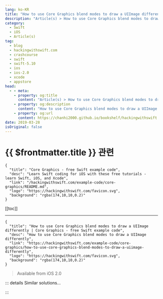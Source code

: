 ```yaml
---
lang: ko-KR
title: "How to use Core Graphics blend modes to draw a UIImage differently"
description: "Article(s) > How to use Core Graphics blend modes to draw a UIImage differently"
category:
  - Swift
  - iOS
  - Article(s)
tag: 
  - blog
  - hackingwithswift.com
  - crashcourse
  - swift
  - swift-5.10
  - ios
  - ios-2.0
  - xcode
  - appstore
head:
  - - meta:
    - property: og:title
      content: "Article(s) > How to use Core Graphics blend modes to draw a UIImage differently"
    - property: og:description
      content: "How to use Core Graphics blend modes to draw a UIImage differently"
    - property: og:url
      content: https://chanhi2000.github.io/bookshelf/hackingwithswift.com/example-code/core-graphics/how-to-use-core-graphics-blend-modes-to-draw-a-uiimage-differently.html
date: 2019-03-28
isOriginal: false
---
```


# {{ $frontmatter.title }} 관련

```component VPCard
{
  "title": "Core Graphics - free Swift example code",
  "desc": "Learn Swift coding for iOS with these free tutorials - learn Swift, iOS, and Xcode",
  "link": "/hackingwithswift.com/example-code/core-graphics/README.md",
  "logo": "https://hackingwithswift.com/favicon.svg",
  "background": "rgba(174,10,10,0.2)"
}
```

[[toc]]

---

```component VPCard
{
  "title": "How to use Core Graphics blend modes to draw a UIImage differently | Core Graphics - free Swift example code",
  "desc": "How to use Core Graphics blend modes to draw a UIImage differently",
  "link": "https://hackingwithswift.com/example-code/core-graphics/how-to-use-core-graphics-blend-modes-to-draw-a-uiimage-differently",
  "logo": "https://hackingwithswift.com/favicon.svg",
  "background": "rgba(174,10,10,0.2)"
}
```

> Available from iOS 2.0

<!-- TODO: 작성 -->

<!-- 
If you're rendering images using Core Graphics you should definitely try out some of the alternate blend modes that are available. If you've ever used Photoshop's blend modes these will be familiar: screen, luminosity, multiply and so on - these are all available right in Core Graphics.

To give you an idea what's possible, here's some code that takes two UIImages and draws them into one single image. The first image is drawn using normal rendering, and the second using `.luminosity`.

```swift
if let img = UIImage(named: "example"), let img2 = UIImage(named: "example2") {
    let rect = CGRect(x: 0, y: 0, width: img.size.width, height: img.size.height)
    let renderer = UIGraphicsImageRenderer(size: img.size)

    let result = renderer.image { ctx in
        // fill the background with white so that translucent colors get lighter
        UIColor.white.set()
        ctx.fill(rect)

        img.draw(in: rect, blendMode: .normal, alpha: 1)
        img2.draw(in: rect, blendMode: .luminosity, alpha: 1)
    }
}
```

How that looks depends on the source images you used - try drawing them the other way around to see what difference it makes, or try using `.multiply` rather than `.luminosity`.

If you're looking for a more advanced example, this function accepts an image and returns the same image with a rainbow effect to it. This is done by drawing six colored strips onto an image, then overlaying the original image using the blend mode `.luminosity` along with a slight alpha.

```swift
func addRainbow(to img: UIImage) -> UIImage {
    // create a CGRect representing the full size of our input iamge
    let rect = CGRect(x: 0, y: 0, width: img.size.width, height: img.size.height)

    // figure out the height of one section (there are six)
    let sectionHeight = img.size.height / 6

    // set up the colors - these are based on my trial and error
    let red = UIColor(red: 1, green: 0.5, blue: 0.5, alpha: 0.8)
    let orange = UIColor(red: 1, green: 0.7, blue: 0.35, alpha: 0.8)
    let yellow = UIColor(red: 1, green: 0.85, blue: 0.1, alpha: 0.65)
    let green = UIColor(red: 0, green: 0.7, blue: 0.2, alpha: 0.5)
    let blue = UIColor(red: 0, green: 0.35, blue: 0.7, alpha: 0.5)
    let purple = UIColor(red: 0.3, green: 0, blue: 0.5, alpha: 0.6)
    let colors = [red, orange, yellow, green, blue, purple]

    let renderer = UIGraphicsImageRenderer(size: img.size)
    let result = renderer.image { ctx in
        UIColor.white.set()
        ctx.fill(rect)

        // loop through all six colors
        for i in 0 ..< 6 {
            let color = colors[i]

            // figure out the rect for this section
            let rect = CGRect(x: 0, y: CGFloat(i) * sectionHeight, width: rect.width, height: sectionHeight)

            // draw it onto the context at the right place
            color.set()
            ctx.fill(rect)
        }

        // now draw our input image over using Luminosity mode, with a little bit of alpha to make it fainter
        img.draw(in: rect, blendMode: .luminosity, alpha: 0.6)
    }

    return result
}
```

-->

::: details Similar solutions…

<!--
/quick-start/swiftui/how-to-blend-views-together">How to blend views together 
/example-code/core-graphics/how-to-draw-a-text-string-using-core-graphics">How to draw a text string using Core Graphics 
/example-code/core-graphics/how-to-draw-lines-in-core-graphics-moveto-and-addlineto">How to draw lines in Core Graphics: move(to:) and addLine(to:) 
/example-code/core-graphics/how-to-draw-a-circle-using-core-graphics-addellipsein">How to draw a circle using Core Graphics: addEllipse(in:) 
/example-code/core-graphics/how-to-draw-a-square-using-core-graphics-addrect">How to draw a square using Core Graphics: addRect()</a>
-->

:::

